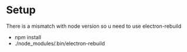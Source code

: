 # Setup
There is a mismatch with node version so u need to use electron-rebuild
* npm install
* ./node_modules/.bin/electron-rebuild
